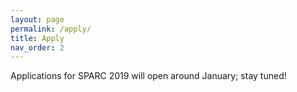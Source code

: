 ```yaml
---
layout: page
permalink: /apply/
title: Apply
nav_order: 2
---
```


Applications for SPARC 2019 will open around January; stay tuned!
